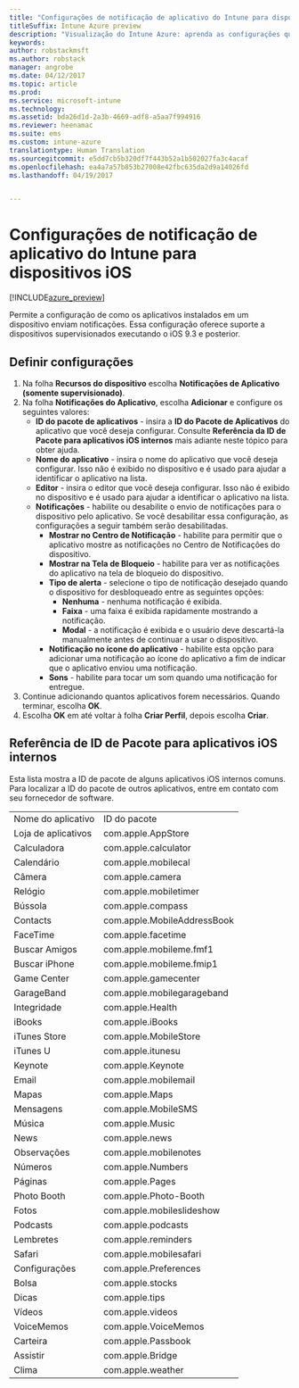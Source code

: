 ```yaml
---
title: "Configurações de notificação de aplicativo do Intune para dispositivos iOS"
titleSuffix: Intune Azure preview
description: "Visualização do Intune Azure: aprenda as configurações que você pode usar para controlar as notificações de aplicativos em dispositivos iOS."
keywords: 
author: robstackmsft
ms.author: robstack
manager: angrobe
ms.date: 04/12/2017
ms.topic: article
ms.prod: 
ms.service: microsoft-intune
ms.technology: 
ms.assetid: bda26d1d-2a3b-4669-adf8-a5aa7f994916
ms.reviewer: heenamac
ms.suite: ems
ms.custom: intune-azure
translationtype: Human Translation
ms.sourcegitcommit: e5dd7cb5b320df7f443b52a1b502027fa3c4acaf
ms.openlocfilehash: ea4a7a57b853b27008e42fbc635da2d9a14026fd
ms.lasthandoff: 04/19/2017


---
```


# <a name="intune-app-notifications-settings-for-ios-devices"></a>Configurações de notificação de aplicativo do Intune para dispositivos iOS

[!INCLUDE[azure_preview](../includes/azure_preview.md)]

Permite a configuração de como os aplicativos instalados em um dispositivo enviam notificações. Essa configuração oferece suporte a dispositivos supervisionados executando o iOS 9.3 e posterior.

## <a name="configure-settings"></a>Definir configurações

1. Na folha **Recursos do dispositivo** escolha **Notificações de Aplicativo (somente supervisionado)**.
2. Na folha **Notificações do Aplicativo**, escolha **Adicionar** e configure os seguintes valores:
    - **ID do pacote de aplicativos** - insira a **ID do Pacote de Aplicativos** do aplicativo que você deseja configurar. Consulte **Referência da ID de Pacote para aplicativos iOS internos** mais adiante neste tópico para obter ajuda.
    - **Nome do aplicativo** - insira o nome do aplicativo que você deseja configurar. Isso não é exibido no dispositivo e é usado para ajudar a identificar o aplicativo na lista.
    - **Editor** - insira o editor que você deseja configurar. Isso não é exibido no dispositivo e é usado para ajudar a identificar o aplicativo na lista.
    - **Notificações** - habilite ou desabilite o envio de notificações para o dispositivo pelo aplicativo. Se você desabilitar essa configuração, as configurações a seguir também serão desabilitadas.
        - **Mostrar no Centro de Notificação** - habilite para permitir que o aplicativo mostre as notificações no Centro de Notificações do dispositivo.
        - **Mostrar na Tela de Bloqueio** - habilite para ver as notificações do aplicativo na tela de bloqueio do dispositivo.
        - **Tipo de alerta** - selecione o tipo de notificação desejado quando o dispositivo for desbloqueado entre as seguintes opções:
            - **Nenhuma** - nenhuma notificação é exibida.
            - **Faixa** - uma faixa é exibida rapidamente mostrando a notificação.
            - **Modal** - a notificação é exibida e o usuário deve descartá-la manualmente antes de continuar a usar o dispositivo.
        - **Notificação no ícone do aplicativo** - habilite esta opção para adicionar uma notificação ao ícone do aplicativo a fim de indicar que o aplicativo enviou uma notificação.
        - **Sons** - habilite para tocar um som quando uma notificação for entregue.
3. Continue adicionando quantos aplicativos forem necessários. Quando terminar, escolha **OK**.
4. Escolha **OK** em até voltar à folha **Criar Perfil**, depois escolha **Criar**. 


## <a name="bundle-id-reference-for-built-in-ios-apps"></a>Referência de ID de Pacote para aplicativos iOS internos

Esta lista mostra a ID de pacote de alguns aplicativos iOS internos comuns. Para localizar a ID do pacote de outros aplicativos, entre em contato com seu fornecedor de software. 

|||
|-|-|
|Nome do aplicativo|ID do pacote|
|Loja de aplicativos|com.apple.AppStore|
|Calculadora|com.apple.calculator|
|Calendário|com.apple.mobilecal|
|Câmera|com.apple.camera|
|Relógio|com.apple.mobiletimer|
|Bússola|com.apple.compass|
|Contacts|com.apple.MobileAddressBook|
|FaceTime|com.apple.facetime|
|Buscar Amigos|com.apple.mobileme.fmf1|
|Buscar iPhone|com.apple.mobileme.fmip1|
|Game Center|com.apple.gamecenter|
|GarageBand|com.apple.mobilegarageband|
|Integridade|com.apple.Health|
|iBooks|com.apple.iBooks|
|iTunes Store|com.apple.MobileStore|
|iTunes U|com.apple.itunesu|
|Keynote|com.apple.Keynote|
|Email|com.apple.mobilemail|
|Mapas|com.apple.Maps|
|Mensagens|com.apple.MobileSMS|
|Música|com.apple.Music|
|News|com.apple.news|
|Observações|com.apple.mobilenotes|
|Números|com.apple.Numbers|
|Páginas|com.apple.Pages|
|Photo Booth|com.apple.Photo-Booth|
|Fotos|com.apple.mobileslideshow|
|Podcasts|com.apple.podcasts|
|Lembretes|com.apple.reminders|
|Safari|com.apple.mobilesafari|
|Configurações|com.apple.Preferences|
|Bolsa|com.apple.stocks|
|Dicas|com.apple.tips|
|Vídeos|com.apple.videos|
|VoiceMemos|com.apple.VoiceMemos|
|Carteira|com.apple.Passbook|
|Assistir|com.apple.Bridge|
|Clima|com.apple.weather|
